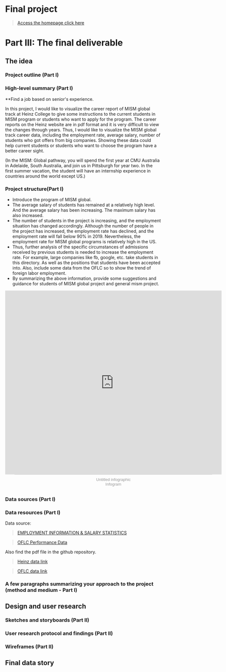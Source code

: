 # Final project

> [Access the homepage click here](https://hyh1997112.github.io/94870portfolio/)

# Part III: The final deliverable

## The idea

### Project outline (Part I)

### High-level summary (Part I)

**Find a job based on senior's experience.

In this project, I would like to visualize the career report of MISM global track at Heinz College to give some instructions to the current students in MISM program or students who want to apply for the program. The career reports on the Heinz website are in pdf format and it is very difficult to view the changes through years. Thus, I would like to visualize the MISM global track career data, including the employment rate, average salary, number of students who got offers from big companies. Showing these data could help current students or students who want to choose the program have a better career sight.

(In the MISM: Global pathway, you will spend the first year at CMU Australia in Adelaide, South Australia, and join us in Pittsburgh for year two. In the first summer vacation, the student will have an internship experience in countries around the world except US.)

### Project structure(Part I)
* Introduce the program of MISM global. 
* The average salary of students has remained at a relatively high level. And the average salary has been increasing. The maximum salary has also increased.
* The number of students in the project is increasing, and the employment situation has changed accordingly. Although the number of people in the project has increased, the employment rate has declined, and the employment rate will fall below 90% in 2019. Nevertheless, the employment rate for MISM global programs is relatively high in the US. 
* Thus, further analysis of the specific circumstances of admissions received by previous students is needed to increase the employment rate. For example, large companies like fb, google, etc. take students in this directory. As well as the positions that students have been accepted into. Also, include some data from the OFLC so to show the trend of foreign labor employment.
* By summarizing the above information, provide some suggestions and guidance for students of MISM global project and general mism project.

<iframe src="https://e.infogram.com/f5c92d3e-fb8f-4c34-9086-3687464026e4?src=embed" title="Untitled infographic" width="700" height="595" scrolling="no" frameborder="0" style="border:none;" allowfullscreen="allowfullscreen"></iframe><div style="padding:8px 0;font-family:Arial!important;font-size:13px!important;line-height:15px!important;text-align:center;border-top:1px solid #dadada;margin:0 30px;width: 640px"><a href="https://infogram.com/f5c92d3e-fb8f-4c34-9086-3687464026e4" style="color:#989898!important;text-decoration:none!important;" target="_blank">Untitled infographic</a><br><a href="https://infogram.com" style="color:#989898!important;text-decoration:none!important;" target="_blank" rel="nofollow">Infogram</a></div>

### Data sources (Part I)

### Data resources (Part I)
Data source:
> [EMPLOYMENT INFORMATION & SALARY STATISTICS](https://www.heinz.cmu.edu/current-students/career-services/employment-information-salary-statistics)

> [OFLC Performance Data](https://www.foreignlaborcert.doleta.gov/pdf/PerformanceData/2019/H-1B_Selected_Statistics_FY2019_Q4.pdf)

Also find the pdf file in the github repository.
> [Heinz data link](https://github.com/hyh1997112/94870portfolio/blob/master/data/CareerReport.pdf)

> [OFLC data link](https://github.com/hyh1997112/94870portfolio/blob/master/data/H-1B_Selected_Statistics_FY2019_Q4.pdf)

### A few paragraphs summarizing your approach to the project (method and medium - Part I)

## Design and user research

### Sketches and storyboards (Part II)
### User research protocol and findings (Part II)
### Wireframes (Part II)

## Final data story


